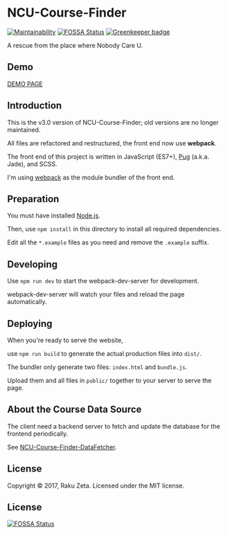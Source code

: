 # NCU-Course-Finder

[![Maintainability](https://api.codeclimate.com/v1/badges/348be8f57877ddbbf86d/maintainability)](https://codeclimate.com/github/zetaraku/NCU-Course-Finder/maintainability)
[![FOSSA Status](https://app.fossa.io/api/projects/git%2Bgithub.com%2Fzetaraku%2FNCU-Course-Finder.svg?type=shield)](https://app.fossa.io/projects/git%2Bgithub.com%2Fzetaraku%2FNCU-Course-Finder?ref=badge_shield)
[![Greenkeeper badge](https://badges.greenkeeper.io/zetaraku/NCU-Course-Finder.svg)](https://greenkeeper.io/)

A rescue from the place where Nobody Care U.

Demo
----

[DEMO PAGE](https://ncucf.herokuapp.com/)

Introduction
------------

This is the v3.0 version of NCU-Course-Finder; old versions are no longer maintained.

All files are refactored and restructured, the front end now use **webpack**.

The front end of this project is written in JavaScript (ES7+), [Pug](https://pugjs.org/) (a.k.a. Jade), and SCSS.

I'm using [webpack](https://webpack.github.io/) as the module bundler of the front end.

Preparation
-----------

You must have installed [Node.js](https://nodejs.org/).

Then, use `npm install` in this directory to install all required dependencies.

Edit all the `*.example` files as you need and remove the `.example` suffix.

Developing
----------------

Use `npm run dev` to start the webpack-dev-server for development.

webpack-dev-server will watch your files and reload the page automatically.

Deploying
----------

When you're ready to serve the website,

use `npm run build` to generate the actual production files into `dist/`.

The bundler only generate two files: `index.html` and `bundle.js`.

Upload them and all files in `public/` together to your server to serve the page.

About the Course Data Source
-----------

The client need a backend server to fetch and update the database for the frontend periodically.

See [NCU-Course-Finder-DataFetcher](https://github.com/zetaraku/NCU-Course-Finder-DataFetcher).

License
-------

Copyright © 2017, Raku Zeta. Licensed under the MIT license.


## License
[![FOSSA Status](https://app.fossa.io/api/projects/git%2Bgithub.com%2Fzetaraku%2FNCU-Course-Finder.svg?type=large)](https://app.fossa.io/projects/git%2Bgithub.com%2Fzetaraku%2FNCU-Course-Finder?ref=badge_large)
